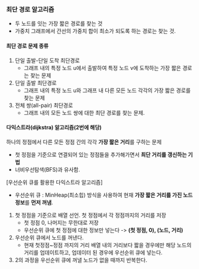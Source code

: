 ### 최단 경로 알고리즘
- 두 노드를 잇는 가장 짧은 경로를 찾는 것
- 가중치 그래프에서 간선의 가중치 합이 최소가 되도록 하는 경로는 찾는 것.

#### 최단 경로 문제 종류
1. 단일 출발-단일 도착 최단경로
    - 그래프 내의 특정 노드 u에서 출발하여 특정 노드 v에 도착하는 가장 짧은 경로는 찾는 문제
2. 단일 출발 최단경로
    - 그래프 내의 특정 노드 u와 그래프 내 다른 모든 노드 각각의 가장 짧은 경로를 찾는 문제
3. 전체 쌍(all-pair) 최단경로
   - 그래프 내의 모든 노드 쌍에 대한 최단 경로를 찾는 문제.
    

#### 다익스트라(dijkstra) 알고리즘(2번에 해당)
하나의 정점에서 다른 모든 정점 간의 각각 **가장 짧은 거리**를 구하는 문제
- 첫 정점을 기준으로 연결되어 있는 정점들을 추가해가면서 **최단 거리를 갱신하는 기법**
- 너비우선탐색(BFS)과 유사함.

[우선순위 큐를 활용한 다익스트라 알고리즘]
- 우선순위 큐 : MinHeap(최소힙) 방식을 사용하여 현재 **가장 짧은 거리를 가진 노드 정보**를 **먼저 꺼냄**.

1. 첫 정점을 기준으로 배열 선언. 첫 정점에서 각 정점까지의 거리를 저장
    - 첫 정점 0, 나머지는 무한대로 저장
    - 우선순위 큐에 첫 정점에 대한 정보만 넣는다 -> **(첫 정점, 0), (노드, 거리)**
2. 우선순위 큐에서 노드를 꺼낸다.
    - 현재 첫정점~정점 까지의 거리 배열 내의 거리보다 짧을 경우에만 해당 노드의 거리를 업데이트하고, 업데이터 된 경우에 우선순위 큐에 넣는다.
3. 2의 과정을 우선순위 큐에 꺼낼 노드가 없을 때까지 반복한다.

